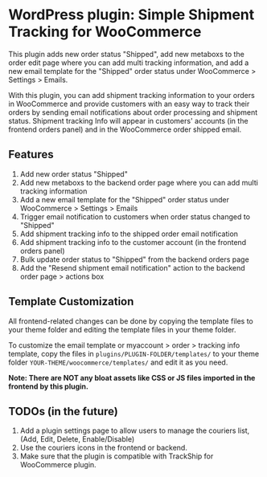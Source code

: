 # WordPress plugin: Simple Shipment Tracking for WooCommerce

This plugin adds new order status "Shipped", add new metaboxs to the order edit page where you can add multi tracking information, and add a new email template for the "Shipped" order status under WooCommerce > Settings > Emails.

With this plugin, you can add shipment tracking information to your orders in WooCommerce and provide customers with an easy way to track their orders by sending email notifications about order processing and shipment status. Shipment tracking Info will appear in customers' accounts (in the frontend orders panel) and in the WooCommerce order shipped email.


## Features

1. Add new order status "Shipped"
2. Add new metaboxs to the backend order page where you can add multi tracking information
3. Add a new email template for the "Shipped" order status under WooCommerce > Settings > Emails
4. Trigger email notification to customers when order status changed to "Shipped"
5. Add shipment tracking info to the shipped order email notification
6. Add shipment tracking info to the customer account (in the frontend orders panel)
7. Bulk update order status to "Shipped" from the backend orders page
8. Add the "Resend shipment email notification" action to the backend order page > actions box


## Template Customization

All frontend-related changes can be done by copying the template files to your theme folder and editing the template files in your theme folder.

To customize the email template or myaccount > order > tracking info template, copy the files in `plugins/PLUGIN-FOLDER/templates/` to your theme folder `YOUR-THEME/woocommerce/templates/` and edit it as you need.

__Note: There are NOT any bloat assets like CSS or JS files imported in the frontend by this plugin.__

## TODOs (in the future)

1. Add a plugin settings page to allow users to manage the couriers list, (Add, Edit, Delete, Enable/Disable)
2. Use the couriers icons in the frontend or backend.
3. Make sure that the plugin is compatible with TrackShip for WooCommerce plugin.